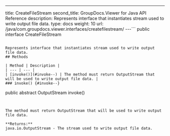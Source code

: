 ---
title: CreateFileStream
second_title: GroupDocs.Viewer for Java API Reference
description: Represents interface that instantiates stream used to write output file data.
type: docs
weight: 10
url: /java/com.groupdocs.viewer.interfaces/createfilestream/
---```
public interface CreateFileStream
```

Represents interface that instantiates stream used to write output file data.
## Methods

| Method | Description |
| --- | --- |
| [invoke()](#invoke--) | The method must return OutputStream that will be used to write output file data. |
### invoke() {#invoke--}
```
public abstract OutputStream invoke()
```


The method must return OutputStream that will be used to write output file data.

**Returns:**
java.io.OutputStream - The stream used to write output file data.
